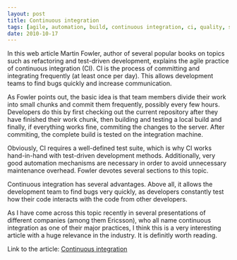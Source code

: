 ```yaml
---
layout: post
title: Continuous integration
tags: [agile, automation, build, continuous integration, ci, quality, source control, test-driven development, tdd]
date: 2010-10-17
---
```

In this web article Martin Fowler, author of several popular books on topics such as refactoring and test-driven development, explains the agile practice of continuous integration (CI). CI is the process of committing and integrating frequently (at least once per day). This allows development teams to find bugs quickly and increase communication.

As Fowler points out, the basic idea is that team members divide their work into small chunks and commit them frequently, possibly every few hours. Developers do this by first checking out the current repository after they have finished their work chunk, then building and testing a local build and finally, if everything works fine, commiting the changes to the server. After commiting, the complete build is tested on the integration machine.

Obviously, CI requires a well-defined test suite, which is why CI works hand-in-hand with test-driven development methods. Additionally, very good automation mechanisms are necessary in order to avoid unnecessary maintenance overhead. Fowler devotes several sections to this topic.

Continuous integration has several advantages. Above all, it allows the development team to find bugs very quickly, as developers constantly test how their code interacts with the code from other developers.

As I have come across this topic recently in several presentations of different companies (among them Ericsson), who all name continuous integration as one of their major practices, I think this is a very interesting article with a huge relevance in the industry. It is definitly worth reading.

Link to the article: [Continuous integration](http://www.martinfowler.com/articles/continuousIntegration.html)
